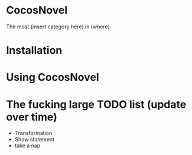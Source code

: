 # CocosNovel

The most (insert category here) in (where)

# Installation

# Using CocosNovel

# The fucking large TODO list (update over time)
- Transformation
- Show statement
- take a nap

